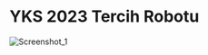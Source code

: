 # YKS 2023 Tercih Robotu


![Screenshot_1](https://github.com/LuckyEden/yks-tercih-robotu/assets/62652820/66e26a3f-bc52-42f0-8215-40c41305697c)
